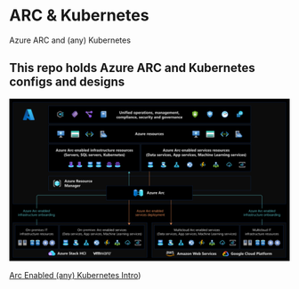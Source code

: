 # ARC & Kubernetes
Azure ARC and (any) Kubernetes 

## This repo holds Azure ARC and Kubernetes configs and designs



![](https://github.com/verboompj/arc_kubernetes/blob/main/pictures/azure-arc-control-plane.png)


[Arc Enabled (any) Kubernetes Intro](https://github.com/verboompj/arc_kubernetes/blob/main/arc_enabled_k3s.md))

